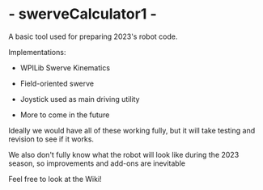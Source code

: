 
#  - swerveCalculator1 -

A basic tool used for preparing 2023's robot code. 

Implementations:

* WPILib Swerve Kinematics

* Field-oriented swerve 

* Joystick used as main driving utility

* More to come in the future

Ideally we would have all of these working fully, but it will take testing and revision to see if it works. 

We also don't fully know what the robot will look like during the 2023 season, so improvements and add-ons are inevitable


Feel free to look at the Wiki!
